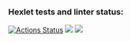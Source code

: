### Hexlet tests and linter status:
[![Actions Status](https://github.com/Git-EDO/frontend-project-11/workflows/hexlet-check/badge.svg)](https://github.com/Git-EDO/frontend-project-11/actions)
<a href="https://codeclimate.com/github/Git-EDO/frontend-project-11/maintainability"><img src="https://api.codeclimate.com/v1/badges/4256ef9eb16d2804bcb3/maintainability" /></a>
<a href="https://codeclimate.com/github/Git-EDO/frontend-project-11/test_coverage"><img src="https://api.codeclimate.com/v1/badges/4256ef9eb16d2804bcb3/test_coverage" /></a>
